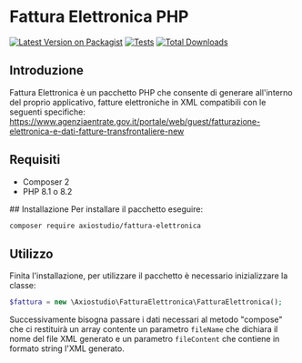 # Fattura Elettronica PHP

[![Latest Version on Packagist](https://img.shields.io/packagist/v/axiostudio/fattura-elettronica.svg?style=flat-square)](https://packagist.org/packages/axiostudio/fattura-elettronica)
[![Tests](https://github.com/axiostudio/fattura-elettronica/actions/workflows/tests.yml/badge.svg)](https://github.com/axiostudio/fattura-elettronica/actions/workflows/tests.yml)
[![Total Downloads](https://img.shields.io/packagist/dt/axiostudio/fattura-elettronica.svg?style=flat-square)](https://packagist.org/packages/axiostudio/fattura-elettronica)

## Introduzione

Fattura Elettronica è un pacchetto PHP che consente di generare all'interno del proprio applicativo, fatture elettroniche in XML compatibili con le seguenti specifiche: https://www.agenziaentrate.gov.it/portale/web/guest/fatturazione-elettronica-e-dati-fatture-transfrontaliere-new

## Requisiti

- Composer 2
- PHP 8.1 o 8.2

## Installazione
Per installare il pacchetto eseguire:

```bash
composer require axiostudio/fattura-elettronica
```

## Utilizzo

Finita l'installazione, per utilizzare il pacchetto è necessario inizializzare la classe:

```php
$fattura = new \Axiostudio\FatturaElettronica\FatturaElettronica();
```

Successivamente bisogna passare i dati necessari al metodo "compose" che ci restituirà un array contente un parametro `fileName` che dichiara il nome del file XML generato e un parametro `fileContent` che contiene in formato string l'XML generato.
